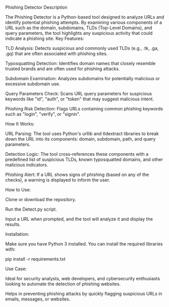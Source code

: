 Phishing Detector
Description

The Phishing Detector is a Python-based tool designed to analyze URLs and identify potential phishing attempts. By examining various components of a URL such as the domain, subdomains, TLDs (Top-Level Domains), and query parameters, the tool highlights any suspicious activity that could indicate a phishing site.
Key Features:

TLD Analysis: Detects suspicious and commonly used TLDs (e.g., .tk, .ga, .gq) that are often associated with phishing sites.

Typosquatting Detection: Identifies domain names that closely resemble trusted brands and are often used for phishing attacks.

Subdomain Examination: Analyzes subdomains for potentially malicious or excessive subdomain use.

Query Parameters Check: Scans URL query parameters for suspicious keywords like "id", "auth", or "token" that may suggest malicious intent.

Phishing Risk Detection: Flags URLs containing common phishing keywords such as "login", "verify", or "signin".

How It Works:

URL Parsing: The tool uses Python's urllib and tldextract libraries to break down the URL into its components: domain, subdomain, path, and query parameters.

Detection Logic: The tool cross-references these components with a predefined list of suspicious TLDs, known typosquatted domains, and other malicious indicators.

Phishing Alert: If a URL shows signs of phishing (based on any of the checks), a warning is displayed to inform the user.

How to Use:

Clone or download the repository.

Run the Detect.py script.

Input a URL when prompted, and the tool will analyze it and display the results.

Installation:

Make sure you have Python 3 installed. You can install the required libraries with:

pip install -r requirements.txt

Use Case:

Ideal for security analysts, web developers, and cybersecurity enthusiasts looking to automate the detection of phishing websites.

Helps in preventing phishing attacks by quickly flagging suspicious URLs in emails, messages, or websites.

